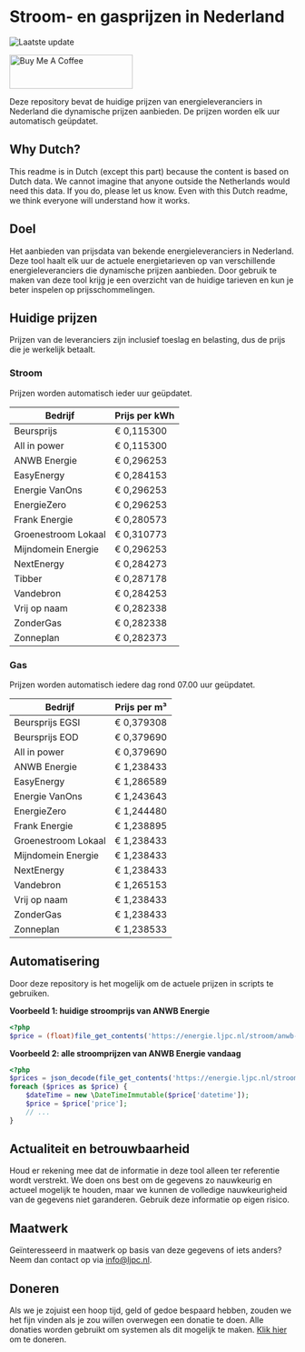 # Stroom- en gasprijzen in Nederland

![Laatste update](https://img.shields.io/badge/laatste%20update-2025--06--18%2008%3A00%20CET-brightgreen)

<a href="https://www.buymeacoffee.com/Lars-" target="_blank"><img src="https://cdn.buymeacoffee.com/buttons/v2/default-orange.png" alt="Buy Me A Coffee" height="60" style="height: 60px !important;width: 217px !important;" ></a>

Deze repository bevat de huidige prijzen van energieleveranciers in Nederland die dynamische prijzen aanbieden. De prijzen worden elk uur automatisch geüpdatet.

## Why Dutch?

This readme is in Dutch (except this part) because the content is based on Dutch data. We cannot imagine that anyone outside the Netherlands would need this data. If you do, please let us know. Even with this Dutch readme, we think
everyone will understand how it works.

## Doel

Het aanbieden van prijsdata van bekende energieleveranciers in Nederland. Deze tool haalt elk uur de actuele energietarieven op van verschillende energieleveranciers die dynamische prijzen aanbieden. Door gebruik te maken van deze tool
krijg je een overzicht van de huidige tarieven en kun je beter inspelen op prijsschommelingen.

## Huidige prijzen

Prijzen van de leveranciers zijn inclusief toeslag en belasting, dus de prijs die je werkelijk betaalt.

### Stroom

Prijzen worden automatisch ieder uur geüpdatet.

 Bedrijf | Prijs per kWh 
---------|---------------
Beursprijs | € 0,115300
All in power | € 0,115300
ANWB Energie | € 0,296253
EasyEnergy | € 0,284153
Energie VanOns | € 0,296253
EnergieZero | € 0,296253
Frank Energie | € 0,280573
Groenestroom Lokaal | € 0,310773
Mijndomein Energie | € 0,296253
NextEnergy | € 0,284273
Tibber | € 0,287178
Vandebron | € 0,284253
Vrij op naam | € 0,282338
ZonderGas | € 0,282338
Zonneplan | € 0,282373


### Gas

Prijzen worden automatisch iedere dag rond 07.00 uur geüpdatet.

 Bedrijf | Prijs per m³ 
---------|--------------
Beursprijs EGSI | € 0,379308
Beursprijs EOD | € 0,379690
All in power | € 0,379690
ANWB Energie | € 1,238433
EasyEnergy | € 1,286589
Energie VanOns | € 1,243643
EnergieZero | € 1,244480
Frank Energie | € 1,238895
Groenestroom Lokaal | € 1,238433
Mijndomein Energie | € 1,238433
NextEnergy | € 1,238433
Vandebron | € 1,265153
Vrij op naam | € 1,238433
ZonderGas | € 1,238433
Zonneplan | € 1,238533


## Automatisering

Door deze repository is het mogelijk om de actuele prijzen in scripts te gebruiken.

**Voorbeeld 1: huidige stroomprijs van ANWB Energie**

```php
<?php
$price = (float)file_get_contents('https://energie.ljpc.nl/stroom/anwb-energie-nu.txt');

```

**Voorbeeld 2: alle stroomprijzen van ANWB Energie vandaag**

```php
<?php
$prices = json_decode(file_get_contents('https://energie.ljpc.nl/stroom/all-in-power-vandaag.json'),true);
foreach ($prices as $price) {
    $dateTime = new \DateTimeImmutable($price['datetime']);
    $price = $price['price'];
    // ...
}
```

## Actualiteit en betrouwbaarheid

Houd er rekening mee dat de informatie in deze tool alleen ter referentie wordt verstrekt. We doen ons best om de gegevens zo nauwkeurig en actueel mogelijk te houden, maar we kunnen de volledige nauwkeurigheid van de gegevens niet
garanderen. Gebruik deze informatie op eigen risico.

## Maatwerk

Geïnteresseerd in maatwerk op basis van deze gegevens of iets anders? Neem dan contact op
via [info@ljpc.nl](mailto:info@ljpc.nl?subject=Energie%20prijzen).

## Doneren

Als we je zojuist een hoop tijd, geld of gedoe bespaard hebben, zouden we het fijn vinden als je zou willen overwegen een
donatie te doen. Alle donaties worden gebruikt om systemen als dit mogelijk te
maken. [Klik hier](https://www.buymeacoffee.com/Lars-) om te doneren.
